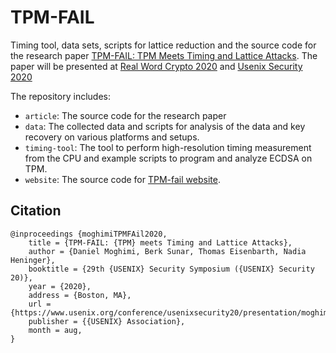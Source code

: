 # TPM-FAIL

Timing tool, data sets, scripts for lattice reduction and the source code for the research paper [TPM-FAIL: TPM Meets Timing and Lattice Attacks](https://tpm.fail/tpmfail.pdf).
The paper will be presented at [Real Word Crypto 2020](https://rwc.iacr.org/2020/program.html) and [Usenix Security 2020](https://www.usenix.org/conference/usenixsecurity20/presentation/moghimi)


The repository includes:

- `article`: The source code for the research paper
- `data`: The collected data and scripts for analysis of the data and key recovery on various platforms and setups.
- `timing-tool`: The tool to perform high-resolution timing measurement from the CPU and example scripts to program and analyze ECDSA on TPM.
- `website`: The source code for [TPM-fail website](https://tpm.fail/).

## Citation
```
@inproceedings {moghimiTPMFAil2020,
    title = {TPM-FAIL: {TPM} meets Timing and Lattice Attacks},
    author = {Daniel Moghimi, Berk Sunar, Thomas Eisenbarth, Nadia Heninger},
    booktitle = {29th {USENIX} Security Symposium ({USENIX} Security 20)},
    year = {2020},
    address = {Boston, MA},
    url = {https://www.usenix.org/conference/usenixsecurity20/presentation/moghimi},
    publisher = {{USENIX} Association},
    month = aug,
}
